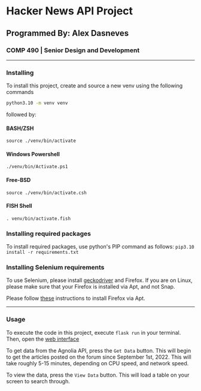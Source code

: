 # Hacker News API Project

## Programmed By: Alex Dasneves

### COMP 490 | Senior Design and Development

---

### Installing

To install this project, create and source a new venv using the following commands

```BASH
python3.10 -m venv venv
```

followed by:

#### BASH/ZSH

`source ./venv/bin/activate`

#### Windows Powershell

`./venv/bin/Activate.ps1`

#### Free-BSD

`source ./venv/bin/activate.csh`

#### FISH Shell

`. venv/bin/activate.fish`

### Installing required packages

To install required packages, use python's PIP command as follows:
`pip3.10 install -r requirements.txt`

### Installing Selenium requirements
To use Selenium, please install [geckodriver](https://github.com/mozilla/geckodriver/releases) and Firefox. If you are on Linux, please make sure that your Firefox is installed via Apt, and not Snap.

Please follow [these](https://www.omgubuntu.co.uk/2022/04/how-to-install-firefox-deb-apt-ubuntu-22-04) instructions to install Firefox via Apt.

---

### Usage

To execute the code in this project, execute `flask run` in your terminal. Then, open the [web interface](http://localhost:5000)

To get data from the Agnolia API, press the `Get Data` button. This will begin to get the articles posted on the forum since September 1st, 2022. This will take roughly 5-15 minutes, depending on CPU speed, and network speed.

To view the data, press the `View Data` button. This will load a table on your screen to search through.
